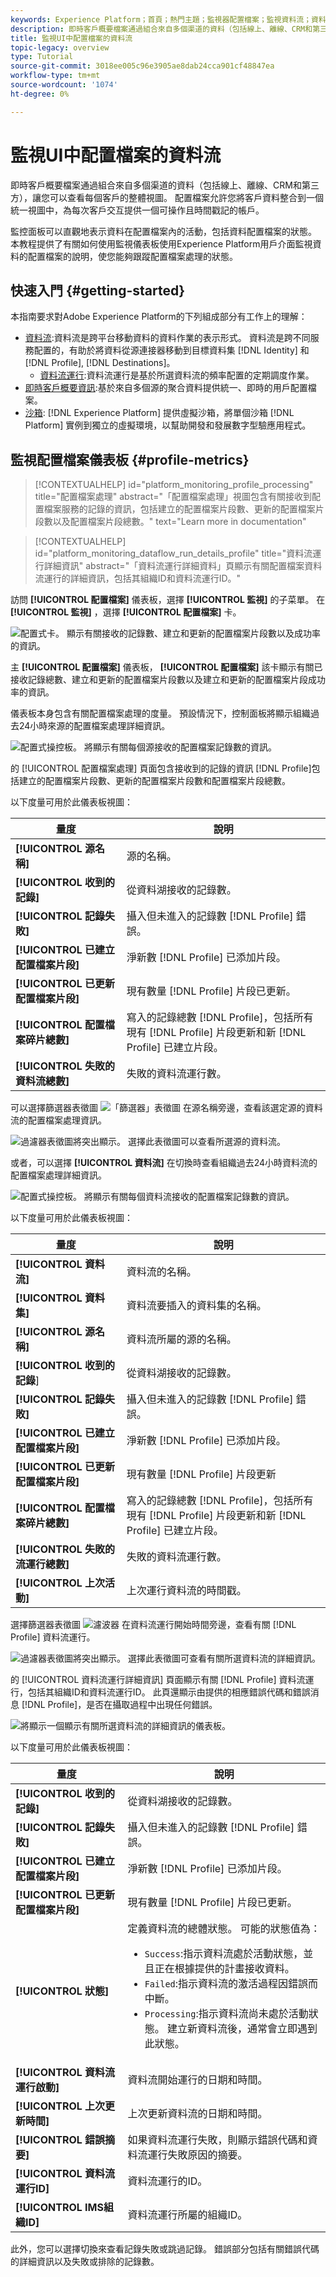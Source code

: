 ```yaml
---
keywords: Experience Platform；首頁；熱門主題；監視器配置檔案；監視資料流；資料流；配置檔案；即時客戶配置檔案；
description: 即時客戶概要檔案通過組合來自多個渠道的資料（包括線上、離線、CRM和第三方），讓您可以查看每個客戶的整體視圖。 本教程提供有關如何使用Experience Platform用戶介面使用配置檔案監視資料流的說明。
title: 監視UI中配置檔案的資料流
topic-legacy: overview
type: Tutorial
source-git-commit: 3018ee005c96e3905ae8dab24cca901cf48847ea
workflow-type: tm+mt
source-wordcount: '1074'
ht-degree: 0%

---
```



# 監視UI中配置檔案的資料流

即時客戶概要檔案通過組合來自多個渠道的資料（包括線上、離線、CRM和第三方），讓您可以查看每個客戶的整體視圖。 配置檔案允許您將客戶資料整合到一個統一視圖中，為每次客戶交互提供一個可操作且時間戳記的帳戶。

監控面板可以直觀地表示資料在配置檔案內的活動，包括資料配置檔案的狀態。 本教程提供了有關如何使用監視儀表板使用Experience Platform用戶介面監視資料的配置檔案的說明，使您能夠跟蹤配置檔案處理的狀態。

## 快速入門 {#getting-started}

本指南要求對Adobe Experience Platform的下列組成部分有工作上的理解：

- [資料流](../home.md):資料流是跨平台移動資料的資料作業的表示形式。 資料流是跨不同服務配置的，有助於將資料從源連接器移動到目標資料集 [!DNL Identity] 和 [!DNL Profile], [!DNL Destinations]。
   - [資料流運行](../../sources/notifications.md):資料流運行是基於所選資料流的頻率配置的定期調度作業。
- [即時客戶概要資訊](../../profile/home.md):基於來自多個源的聚合資料提供統一、即時的用戶配置檔案。
- [沙箱](../../sandboxes/home.md): [!DNL Experience Platform] 提供虛擬沙箱，將單個沙箱 [!DNL Platform] 實例到獨立的虛擬環境，以幫助開發和發展數字型驗應用程式。

## 監視配置檔案儀表板 {#profile-metrics}

>[!CONTEXTUALHELP]
>id="platform_monitoring_profile_processing"
>title="配置檔案處理"
>abstract="「配置檔案處理」視圖包含有關接收到配置檔案服務的記錄的資訊，包括建立的配置檔案片段數、更新的配置檔案片段數以及配置檔案片段總數。"
>text="Learn more in documentation"

>[!CONTEXTUALHELP]
>id="platform_monitoring_dataflow_run_details_profile"
>title="資料流運行詳細資訊"
>abstract="「資料流運行詳細資料」頁顯示有關配置檔案資料流運行的詳細資訊，包括其組織ID和資料流運行ID。"

訪問 **[!UICONTROL 配置檔案]** 儀表板，選擇 **[!UICONTROL 監視]** 的子菜單。 在 **[!UICONTROL 監視]** ，選擇 **[!UICONTROL 配置檔案]** 卡。

![配置式卡。 顯示有關接收的記錄數、建立和更新的配置檔案片段數以及成功率的資訊。](../assets/ui/monitor-profiles/focus-card.png)

主 **[!UICONTROL 配置檔案]** 儀表板， **[!UICONTROL 配置檔案]** 該卡顯示有關已接收記錄總數、建立和更新的配置檔案片段數以及建立和更新的配置檔案片段成功率的資訊。

儀表板本身包含有關配置檔案處理的度量。 預設情況下，控制面板將顯示組織過去24小時來源的配置檔案處理詳細資訊。

![配置式操控板。 將顯示有關每個源接收的配置檔案記錄數的資訊。](../assets/ui/monitor-profiles/sources.png)

的 [!UICONTROL 配置檔案處理] 頁面包含接收到的記錄的資訊 [!DNL Profile]包括建立的配置檔案片段數、更新的配置檔案片段數和配置檔案片段總數。

以下度量可用於此儀表板視圖：

| 量度 | 說明 |
| -------| ----------- |
| **[!UICONTROL 源名稱]** | 源的名稱。 |
| **[!UICONTROL 收到的記錄]** | 從資料湖接收的記錄數。 |
| **[!UICONTROL 記錄失敗]** | 攝入但未進入的記錄數 [!DNL Profile] 錯誤。 |
| **[!UICONTROL 已建立配置檔案片段]** | 淨新數 [!DNL Profile] 已添加片段。 |
| **[!UICONTROL 已更新配置檔案片段]** | 現有數量 [!DNL Profile] 片段已更新。 |
| **[!UICONTROL 配置檔案碎片總數]** | 寫入的記錄總數 [!DNL Profile]，包括所有現有 [!DNL Profile] 片段更新和新 [!DNL Profile] 已建立片段。 |
| **[!UICONTROL 失敗的資料流總數]** | 失敗的資料流運行數。 |

可以選擇篩選器表徵圖 ![「篩選器」表徵圖](../assets/ui/monitor-profiles/filter.png) 在源名稱旁邊，查看該選定源的資料流的配置檔案處理資訊。

![過濾器表徵圖將突出顯示。 選擇此表徵圖可以查看所選源的資料流。](../assets/ui/monitor-profiles/sources-filter.png)

或者，可以選擇 **[!UICONTROL 資料流]** 在切換時查看組織過去24小時資料流的配置檔案處理詳細資訊。

![配置式操控板。 將顯示有關每個資料流接收的配置檔案記錄數的資訊。](../assets/ui/monitor-profiles/dataflows.png)

以下度量可用於此儀表板視圖：

| 量度 | 說明 |
| -------| ----------- |
| **[!UICONTROL 資料流]** | 資料流的名稱。 |
| **[!UICONTROL 資料集]** | 資料流要插入的資料集的名稱。 |
| **[!UICONTROL 源名稱]** | 資料流所屬的源的名稱。 |
| **[!UICONTROL 收到的記錄**] | 從資料湖接收的記錄數。 |
| **[!UICONTROL 記錄失敗]** | 攝入但未進入的記錄數 [!DNL Profile] 錯誤。 |
| **[!UICONTROL 已建立配置檔案片段]** | 淨新數 [!DNL Profile] 已添加片段。 |
| **[!UICONTROL 已更新配置檔案片段]** | 現有數量 [!DNL Profile] 片段更新 |
| **[!UICONTROL 配置檔案碎片總數]** | 寫入的記錄總數 [!DNL Profile]，包括所有現有 [!DNL Profile] 片段更新和新 [!DNL Profile] 已建立片段。 |
| **[!UICONTROL 失敗的流運行總數]** | 失敗的資料流運行數。 |
| **[!UICONTROL 上次活動]** | 上次運行資料流的時間戳。 |

選擇篩選器表徵圖 ![濾波器](../assets/ui/monitor-profiles/filter.png) 在資料流運行開始時間旁邊，查看有關 [!DNL Profile] 資料流運行。

![過濾器表徵圖將突出顯示。 選擇此表徵圖可查看有關所選資料流的詳細資訊。](../assets/ui/monitor-profiles/dataflows-filter.png)

的 [!UICONTROL 資料流運行詳細資訊] 頁面顯示有關 [!DNL Profile] 資料流運行，包括其組織ID和資料流運行ID。 此頁還顯示由提供的相應錯誤代碼和錯誤消息 [!DNL Profile]，是否在攝取過程中出現任何錯誤。

![將顯示一個顯示有關所選資料流的詳細資訊的儀表板。](../assets/ui/monitor-profiles/dataflow-run-details.png)

以下度量可用於此儀表板視圖：

| 量度 | 說明 |
| -------| ----------- |
| **[!UICONTROL 收到的記錄]** | 從資料湖接收的記錄數。 |
| **[!UICONTROL 記錄失敗]** | 攝入但未進入的記錄數 [!DNL Profile] 錯誤。 |
| **[!UICONTROL 已建立配置檔案片段]** | 淨新數 [!DNL Profile] 已添加片段。 |
| **[!UICONTROL 已更新配置檔案片段]** | 現有數量 [!DNL Profile] 片段已更新。 |
| **[!UICONTROL 狀態]** | 定義資料流的總體狀態。 可能的狀態值為： <ul><li>`Success`:指示資料流處於活動狀態，並且正在根據提供的計畫接收資料。</li><li>`Failed`:指示資料流的激活過程因錯誤而中斷。 </li><li>`Processing`:指示資料流尚未處於活動狀態。 建立新資料流後，通常會立即遇到此狀態。</li></ul> |
| **[!UICONTROL 資料流運行啟動]** | 資料流開始運行的日期和時間。 |
| **[!UICONTROL 上次更新時間]** | 上次更新資料流的日期和時間。 |
| **[!UICONTROL 錯誤摘要]** | 如果資料流運行失敗，則顯示錯誤代碼和資料流運行失敗原因的摘要。 |
| **[!UICONTROL 資料流運行ID]** | 資料流運行的ID。 |
| **[!UICONTROL IMS組織ID]** | 資料流運行所屬的組織ID。 |

此外，您可以選擇切換來查看記錄失敗或跳過記錄。 錯誤部分包括有關錯誤代碼的詳細資訊以及失敗或排除的記錄數。